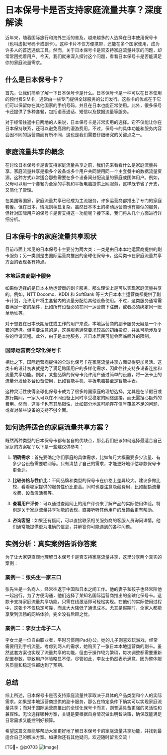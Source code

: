 # 日本保号卡是否支持家庭流量共享？深度解读

近年来，随着国际旅行和海外生活的普及，越来越多的人选择在日本使用保号卡（也叫虚拟号码卡或副卡）。这种卡片不仅方便携带，还能在多个国家使用，成为许多人的首选通信工具。然而，关于日本保号卡是否支持家庭流量共享的问题，却常常困扰着用户。今天，我们就来深入探讨这个问题，看看日本保号卡是否能满足你的家庭流量需求。

## 什么是日本保号卡？

首先，让我们简单了解一下日本保号卡是什么。日本保号卡是一种可以在日本使用的预付费SIM卡，通常由一些专门提供全球服务的公司发行。这些卡的优点在于它们可以保留你在其他国家的手机号码，并且在日本也能正常使用。此外，很多保号卡还提供了多种套餐，包括语音通话、短信以及数据流量等服务。

对于经常往返中日两地的人来说，日本保号卡是非常实用的选择。它不仅能让你在日本保持联系，还可以避免高昂的漫游费用。不过，保号卡的具体功能和服务内容会因不同的运营商而有所不同，这也是我们需要仔细研究的关键点之一。

## 家庭流量共享的概念

在讨论日本保号卡是否支持家庭流量共享之前，我们先来看看什么是家庭流量共享。家庭流量共享是指多个设备或多个用户共同使用同一个主套餐中的数据流量资源。这种方式非常适合那些需要在多个设备间分配流量的家庭或团体用户。例如，父母可以用一个套餐为全家的手机和平板电脑提供上网服务，这样既节省了开支，又简化了管理。

在美国等国家，家庭流量共享已经成为主流服务，许多运营商都推出了专门的家庭套餐。但在日本，情况则稍显复杂。虽然日本本土的移动运营商也有类似的服务，但针对国际用户的保号卡是否支持这一功能呢？接下来，我们将从几个方面进行详细分析。

## 日本保号卡的家庭流量共享现状

目前市面上常见的日本保号卡主要分为两大类：一类是由日本本地运营商提供的副卡服务；另一类则是由国际运营商推出的全球化保号卡。这两类卡在家庭流量共享方面的表现各有特点。

### 本地运营商副卡服务

如果你选择的是日本本地运营商的副卡服务，那么理论上是可以实现家庭流量共享的。例如，NTT Docomo、KDDI 和 SoftBank 等三大日本本土运营商都提供了副卡计划，允许用户将主套餐内的流量分配给其他设备使用。不过，这类服务通常需要满足一定的条件，比如所有设备必须在同一运营商下注册，或者必须绑定同一账单地址等。

对于想要在日本长期居住或工作的用户来说，本地运营商的副卡服务无疑是一个不错的选择。但需要注意的是，这类服务通常要求较高的初始投资，并且可能涉及复杂的申请流程。此外，由于是本地服务，非日本居民可能会面临额外的限制。

### 国际运营商全球化保号卡

相比之下，国际运营商提供的全球化保号卡在家庭流量共享方面显得更加灵活。这类卡的设计初衷就是为了满足跨国用户的多样化需求，因此往往支持多设备连接和流量共享功能。例如，某些品牌的保号卡允许用户通过简单的设置，将一张卡上的流量分发给多台设备使用，比如智能手机、平板电脑甚至是智能手表。

这种灵活性使得全球化保号卡成为了很多跨国家庭的理想选择。尤其是在节假日或旅行期间，一家人可以在不同设备上同时享受稳定的网络连接，而无需担心额外的费用。然而，这类卡也有其局限性，比如部分地区可能存在信号覆盖不足的问题，或者对某些设备的支持不够全面。

## 如何选择适合的家庭流量共享方案？

既然两种类型的日本保号卡都有各自的优缺点，那么我们应该如何选择最适合自己家庭的方案呢？以下是一些建议供参考：

1. **明确需求**：首先要确定你们家庭的具体需求，比如每月大概需要多少流量、有多少台设备需要联网等。只有清楚了自己的需求，才能更好地评估哪款保号卡更合适。

2. **比较价格与性价比**：不同品牌和类型的保号卡在价格上差异较大。建议多做比较，看看哪家提供的服务性价比更高。同时也要注意隐藏费用，比如超额流量收费、设备激活费等。

3. **查看用户评价**：可以通过查阅网上的用户评价来了解产品的实际使用体验。特别是关于家庭流量共享功能的表现，直接听听其他用户的反馈会更有帮助。

4. **咨询客服**：如果还有疑问，可以直接联系相关服务商的客服人员询问详情。他们通常能提供更为准确的信息，并解答你可能遇到的各种问题。

## 实例分析：真实案例告诉你答案

为了让大家更直观地理解日本保号卡是否支持家庭流量共享，这里分享两个真实的案例：

### 案例一：张先生一家三口

张先生是一名商人，经常往返于中国和日本之间工作。他的妻子和孩子也经常陪他一起出行。为了方便沟通，他们选择了某知名国际运营商推出的全球化保号卡。这款卡支持家庭流量共享功能，只需在线激活即可轻松实现。在他们的实际使用过程中，这张卡不仅稳定可靠，而且大大降低了通讯成本。尤其是假期时，全家人都能享受到流畅的网络体验，完全没有后顾之忧。

### 案例二：李女士母子二人

李女士是一位自由职业者，平时习惯用iPad办公。她的儿子则喜欢玩游戏，经常需要用到手机流量。考虑到两人的需求，她购买了一张日本本地运营商的副卡。虽然这套方案也实现了流量共享的功能，但由于操作较为繁琐，每次调整都需要重新配置参数，导致用户体验略显不便。尽管如此，李女士仍然表示满意，因为整体服务质量和稳定性都达到了预期。

## 总结

综上所述，日本保号卡是否支持家庭流量共享取决于具体的产品类型和个人的实际需求。如果是本地运营商提供的副卡服务，那么在特定条件下确实可以实现家庭流量共享；而对于国际运营商推出的全球化保号卡而言，则普遍具备更强的灵活性和兼容性。无论选择哪种方案，关键是要根据自身情况做出明智决策，确保既能满足日常需求又能控制好预算。

希望这篇文章能够帮助大家更好地了解日本保号卡的家庭流量共享功能，并找到最适合自己的解决方案。如果你还有其他疑问，欢迎随时留言交流！

[TG💪+ @jx0703 ![Image](https://github.com/user-attachments/assets/dbca1d08-cadb-493c-b0ec-ad6f7a83f270)]